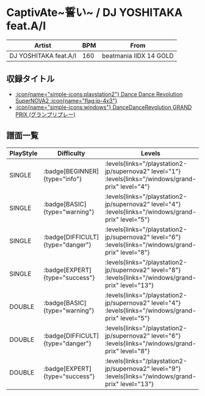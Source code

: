 # CaptivAte\~誓い\~ / DJ YOSHITAKA feat.A/I

|Artist|BPM|From|
|------|---|----|
|DJ YOSHITAKA feat.A/I|160|beatmania IIDX 14 GOLD|

## 収録タイトル

- [:icon{name="simple-icons:playstation2"} Dance Dance Revolution SuperNOVA2 :icon{name="flag:jp-4x3"}](/playstation2-jp/supernova2)
- [:icon{name="simple-icons:windows"} DanceDanceRevolution GRAND PRIX (グランプリプレー)](/windows/grand-prix)

## 譜面一覧

|PlayStyle|Difficulty|Levels|Notes|Movie|
|---------|----------|------|-----|-----|
|SINGLE| :badge[BEGINNER]{type="info"}| :levels{links="/playstation2-jp/supernova2" level="1"} :levels{links="/windows/grand-prix" level="4"}|100/0||
|SINGLE| :badge[BASIC]{type="warning"}| :levels{links="/playstation2-jp/supernova2" level="4"} :levels{links="/windows/grand-prix" level="5"}|155/14||
|SINGLE| :badge[DIFFICULT]{type="danger"}| :levels{links="/playstation2-jp/supernova2" level="6"} :levels{links="/windows/grand-prix" level="8"}|252/14||
|SINGLE| :badge[EXPERT]{type="success"}| :levels{links="/playstation2-jp/supernova2" level="8"} :levels{links="/windows/grand-prix" level="13"}|420/15||
|DOUBLE| :badge[BASIC]{type="warning"}| :levels{links="/playstation2-jp/supernova2" level="4"} :levels{links="/windows/grand-prix" level="5"}|151/23||
|DOUBLE| :badge[DIFFICULT]{type="danger"}| :levels{links="/playstation2-jp/supernova2" level="6"} :levels{links="/windows/grand-prix" level="8"}|247/17||
|DOUBLE| :badge[EXPERT]{type="success"}| :levels{links="/playstation2-jp/supernova2" level="9"} :levels{links="/windows/grand-prix" level="13"}|419/16||
